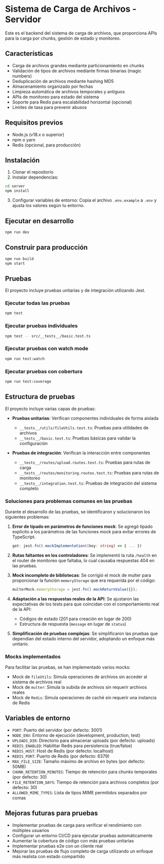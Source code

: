 # Sistema de Carga de Archivos - Servidor

Este es el backend del sistema de carga de archivos, que proporciona APIs para la carga por chunks, gestión de estado y monitoreo.

## Características

- Carga de archivos grandes mediante particionamiento en chunks
- Validación de tipos de archivos mediante firmas binarias (magic numbers)
- Deduplicación de archivos mediante hashing MD5
- Almacenamiento organizado por fechas
- Limpieza automática de archivos temporales y antiguos
- APIs de monitoreo para estado del sistema
- Soporte para Redis para escalabilidad horizontal (opcional)
- Límites de tasa para prevenir abusos

## Requisitos previos

- Node.js (v18.x o superior)
- npm o yarn
- Redis (opcional, para producción)

## Instalación

1. Clonar el repositorio
2. Instalar dependencias:

```bash
cd server
npm install
```

3. Configurar variables de entorno: Copia el archivo `.env.example` a `.env` y ajusta los valores según tu entorno.

## Ejecutar en desarrollo

```bash
npm run dev
```

## Construir para producción

```bash
npm run build
npm start
```

## Pruebas

El proyecto incluye pruebas unitarias y de integración utilizando Jest.

### Ejecutar todas las pruebas

```bash
npm test
```

### Ejecutar pruebas individuales

```bash
npm test -- src/__tests__/basic.test.ts
```

### Ejecutar pruebas con watch mode

```bash
npm run test:watch
```

### Ejecutar pruebas con cobertura

```bash
npm run test:coverage
```

## Estructura de pruebas

El proyecto incluye varias capas de pruebas:

- **Pruebas unitarias**: Verifican componentes individuales de forma aislada
  - `__tests__/utils/fileUtils.test.ts`: Pruebas para utilidades de archivos
  - `__tests__/basic.test.ts`: Pruebas básicas para validar la configuración

- **Pruebas de integración**: Verifican la interacción entre componentes
  - `__tests__/routes/upload.routes.test.ts`: Pruebas para rutas de carga
  - `__tests__/routes/monitoring.routes.test.ts`: Pruebas para rutas de monitoreo
  - `__tests__/integration.test.ts`: Pruebas de integración del sistema completo

### Soluciones para problemas comunes en las pruebas

Durante el desarrollo de las pruebas, se identificaron y solucionaron los siguientes problemas:

1. **Error de tipado en parámetros de funciones mock**: Se agregó tipado explícito a los parámetros de las funciones mock para evitar errores de TypeScript.
   ```typescript
   get: jest.fn().mockImplementation((key: string) => { ... })
   ```

2. **Rutas faltantes en los controladores**: Se implementó la ruta `/health` en el router de monitoreo que faltaba, lo cual causaba respuestas 404 en las pruebas.

3. **Mock incompleto de bibliotecas**: Se corrigió el mock de multer para proporcionar la función `memoryStorage` que era requerida por el código:
   ```typescript
   multerMock.memoryStorage = jest.fn().mockReturnValue({});
   ```

4. **Adaptación a las respuestas reales de la API**: Se ajustaron las expectativas de los tests para que coincidan con el comportamiento real de la API:
   - Códigos de estado (201 para creación en lugar de 200)
   - Estructura de respuesta (`message` en lugar de `status`)

5. **Simplificación de pruebas complejas**: Se simplificaron las pruebas que dependían del estado interno del servidor, adoptando un enfoque más unitario.

### Mocks implementados

Para facilitar las pruebas, se han implementado varios mocks:

- Mock de `fileUtils`: Simula operaciones de archivos sin acceder al sistema de archivos real
- Mock de `multer`: Simula la subida de archivos sin requerir archivos reales
- Mock de `Redis`: Simula operaciones de caché sin requerir una instancia de Redis

## Variables de entorno

- `PORT`: Puerto del servidor (por defecto: 3001)
- `NODE_ENV`: Entorno de ejecución (development, production, test)
- `UPLOADS_DIR`: Directorio para almacenar uploads (por defecto: uploads)
- `REDIS_ENABLED`: Habilitar Redis para persistencia (true/false)
- `REDIS_HOST`: Host de Redis (por defecto: localhost)
- `REDIS_PORT`: Puerto de Redis (por defecto: 6379)
- `MAX_FILE_SIZE`: Tamaño máximo de archivo en bytes (por defecto: 50MB)
- `CHUNK_RETENTION_MINUTES`: Tiempo de retención para chunks temporales (por defecto: 30)
- `FILE_RETENTION_DAYS`: Tiempo de retención para archivos completos (por defecto: 30)
- `ALLOWED_MIME_TYPES`: Lista de tipos MIME permitidos separados por comas

## Mejoras futuras para pruebas

- Implementar pruebas de carga para verificar el rendimiento con múltiples usuarios
- Configurar un entorno CI/CD para ejecutar pruebas automáticamente
- Aumentar la cobertura de código con más pruebas unitarias
- Implementar pruebas e2e con un cliente real
- Mejorar las pruebas de flujo completo de carga utilizando un enfoque más realista con estado compartido 